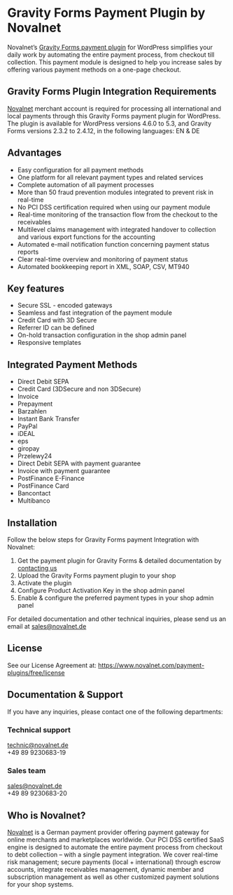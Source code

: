 # Gravity Forms Payment Plugin by Novalnet
Novalnet’s <a href="https://www.novalnet.com/modul/gravity-forms">Gravity Forms payment plugin</a> for WordPress simplifies your daily work by automating the entire payment process, from checkout till collection. This payment module is designed to help you increase sales by offering various payment methods on a one-page checkout.

## Gravity Forms Plugin Integration Requirements
<a href="https://www.novalnet.de/">Novalnet</a> merchant account is required for processing all international and local payments through this Gravity Forms payment plugin for WordPress. The plugin is available for WordPress versions 4.6.0 to 5.3, and Gravity Forms versions 2.3.2 to 2.4.12, in the following languages: EN & DE

## Advantages

   * Easy configuration for all payment methods
   * One platform for all relevant payment types and related services
   * Complete automation of all payment processes
   * More than 50 fraud prevention modules integrated to prevent risk in real-time
   * No PCI DSS certification required when using our payment module
   * Real-time monitoring of the transaction flow from the checkout to the receivables
   * Multilevel claims management with integrated handover to collection and various export functions for the accounting
   * Automated e-mail notification function concerning payment status reports
   * Clear real-time overview and monitoring of payment status
   * Automated bookkeeping report in XML, SOAP, CSV, MT940


## Key features
-	Secure SSL - encoded gateways
-	Seamless and fast integration of the payment module
-	Credit Card with 3D Secure
-	Referrer ID can be defined
-	On-hold transaction configuration in the shop admin panel
-	Responsive templates

## Integrated Payment Methods
-	Direct Debit SEPA
-	Credit Card (3DSecure and non 3DSecure)
-	Invoice
-	Prepayment
-	Barzahlen
-	Instant Bank Transfer
-	PayPal
-	iDEAL
-	eps
-	giropay
-	Przelewy24
-	Direct Debit SEPA with payment guarantee
-	Invoice with payment guarantee
-	PostFinance E-Finance
-	PostFinance Card
-	Bancontact
-	Multibanco

## Installation
Follow the below steps for Gravity Forms payment Integration with Novalnet:
1.	Get the payment plugin for Gravity Forms & detailed documentation by <a href="https://www.novalnet.de/kontakt/sales">contacting us</a>
2.	Upload the Gravity Forms payment plugin to your shop
3.	Activate the plugin
4.	Configure Product Activation Key in the shop admin panel
5.	Enable & configure the preferred payment types in your shop admin panel

For detailed documentation and other technical inquiries, please send us an email at sales@novalnet.de

## License
See our License Agreement at: https://www.novalnet.com/payment-plugins/free/license

## Documentation & Support
If you have any inquiries, please contact one of the following departments:
### Technical support
technic@novalnet.de<br>
+49 89 9230683-19<br>
### Sales team
sales@novalnet.de<br>
+49 89 9230683-20<br>

## Who is Novalnet?
<a href="https://www.novalnet.de/">Novalnet</a> is a German payment provider offering payment gateway for online merchants and marketplaces worldwide. Our PCI DSS certified SaaS engine is designed to automate the entire payment process from checkout to debt collection – with a single payment integration. We cover real-time risk management; secure payments (local + international) through escrow accounts, integrate receivables management, dynamic member and subscription management as well as other customized payment solutions for your shop systems.


